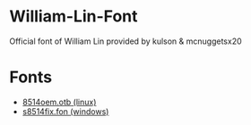 # William-Lin-Font
Official font of William Lin provided by kulson &amp; mcnuggetsx20
# Fonts
* [8514oem.otb (linux)](https://github.com/kulson/William-Lin-Font/blob/master/8514oem.otb)
* [s8514fix.fon (windows)](https://github.com/kulson/William-Lin-Font/blob/master/s8514fix.fon)

